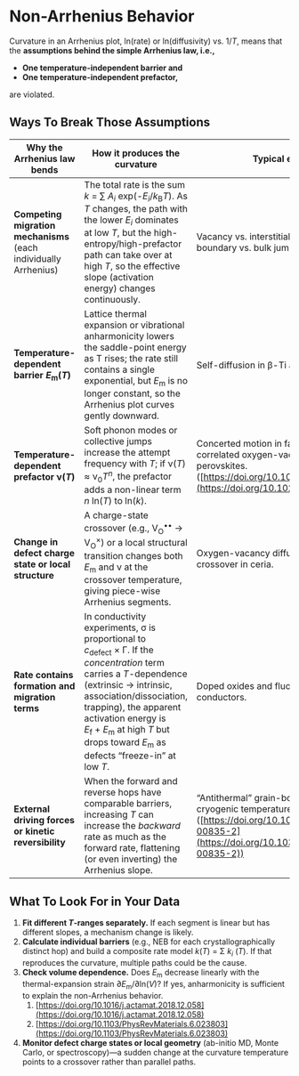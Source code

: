 # Non-Arrhenius Behavior

Curvature in an Arrhenius plot, ln(rate) or ln(diffusivity) vs. 1/_T_, means that the **assumptions behind the simple Arrhenius law, i.e.,**

* **One temperature-independent barrier and**
* **One temperature-independent prefactor,**

are violated.

## Ways To Break Those Assumptions

| Why the Arrhenius law bends                                                     | How it produces the curvature                                                                                                                                                                                                                                                                                                                     | Typical examples                                                                                                                                                           |
| ------------------------------------------------------------------------------- | ------------------------------------------------------------------------------------------------------------------------------------------------------------------------------------------------------------------------------------------------------------------------------------------------------------------------------------------------- | -------------------------------------------------------------------------------------------------------------------------------------------------------------------------- |
| **Competing migration mechanisms** (each individually Arrhenius)                | The total rate is the sum _k_ = ∑ _A_<sub>_i_</sub> exp(-_E_<sub>_i_</sub>/_k_<sub>B</sub>_T_). As _T_ changes, the path with the lower _E_<sub>_i_</sub> dominates at low _T_, but the high-entropy/high-prefactor path can take over at high _T_, so the effective slope (activation energy) changes continuously.                              | Vacancy vs. interstitial hops in bcc Ti, grain-boundary vs. bulk jumps in ionic conductors.                                                                                |
| **Temperature-dependent barrier&#x20;**_**E**_<sub>**m**</sub>**(**_**T**_**)** | Lattice thermal expansion or vibrational anharmonicity lowers the saddle-point energy as T rises; the rate still contains a single exponential, but _E_<sub>m</sub> is no longer constant, so the Arrhenius plot curves gently downward.                                                                                                          | Self-diffusion in β-Ti and Mo.                                                                                                                                             |
| **Temperature-dependent prefactor ν(**_**T**_**)**                              | Soft phonon modes or collective jumps increase the attempt frequency with _T_; if ν(_T_) ≈ ν<sub>0</sub>_T_<sup>_n_</sup>, the prefactor adds a non-linear term _n_ ln(_T_) to ln(_k_).                                                                                                                                                           | Concerted motion in fast-ion conductors; correlated oxygen-vacancy hops in perovskites. ([https://doi.org/10.1021/acsaem.1c01237](https://doi.org/10.1021/acsaem.1c01237)) |
| **Change in defect charge state or local structure**                            | A charge-state crossover (e.g., V<sub>O</sub><sup>••</sup> → V<sub>O</sub><sup>×</sup>) or a local structural transition changes both _E_<sub>m</sub> and ν at the crossover temperature, giving piece-wise Arrhenius segments.                                                                                                                   | Oxygen-vacancy diffusion near the p-to-n crossover in ceria.                                                                                                               |
| **Rate contains formation and migration terms**                                 | In conductivity experiments, σ is proportional to _c_<sub>defect</sub> × Γ. If the _concentration_ term carries a _T_-dependence (extrinsic → intrinsic, association/dissociation, trapping), the apparent activation energy is _E_<sub>f</sub> + _E_<sub>m</sub> at high _T_ but drops toward _E_<sub>m</sub> as defects “freeze-in” at low _T_. | Doped oxides and fluorides; extrinsic ionic conductors.                                                                                                                    |
| **External driving forces or kinetic reversibility**                            | When the forward and reverse hops have comparable barriers, increasing _T_ can increase the _backward_ rate as much as the forward rate, flattening (or even inverting) the Arrhenius slope.                                                                                                                                                      | “Antithermal” grain-boundary migration at cryogenic temperatures. ([https://doi.org/10.1038/s41524-022-00835-2](https://doi.org/10.1038/s41524-022-00835-2))               |

## What To Look For in Your Data

1. **Fit different&#x20;**_**T**_**-ranges separately.** If each segment is linear but has different slopes, a mechanism change is likely.
2. **Calculate individual barriers** (e.g., NEB for each crystallographically distinct hop) and build a composite rate model _k_(_T_) = Σ _k_<sub>_i_</sub> (_T_). If that reproduces the curvature, multiple paths could be the cause.
3. **Check volume dependence.** Does _E_<sub>m</sub> decrease linearly with the thermal-expansion strain ∂_E_<sub>m</sub>/∂ln(_V_)? If yes, anharmonicity is sufficient to explain the non-Arrhenius behavior.
   1. [https://doi.org/10.1016/j.actamat.2018.12.058](https://doi.org/10.1016/j.actamat.2018.12.058)
   2. [https://doi.org/10.1103/PhysRevMaterials.6.023803](https://doi.org/10.1103/PhysRevMaterials.6.023803)
4. **Monitor defect charge states or local geometry** (ab-initio MD, Monte Carlo, or spectroscopy)—a sudden change at the curvature temperature points to a crossover rather than parallel paths.
